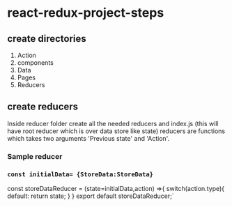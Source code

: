 # react-redux-project-steps
## create directories
1. Action
2. components
3. Data
4. Pages
5. Reducers

## create reducers 
Inside reducer folder create all the needed reducers and index.js (this will have root reducer which is over data store like state)
reducers are functions which takes two arguments 'Previous state' and 'Action'.
 ### Sample reducer
 ### `const initialData= {StoreData:StoreData}`

const storeDataReducer = (state=initialData,action) =>{
  switch(action.type){
    default:
      return state;
  }
}
export default storeDataReducer;`

